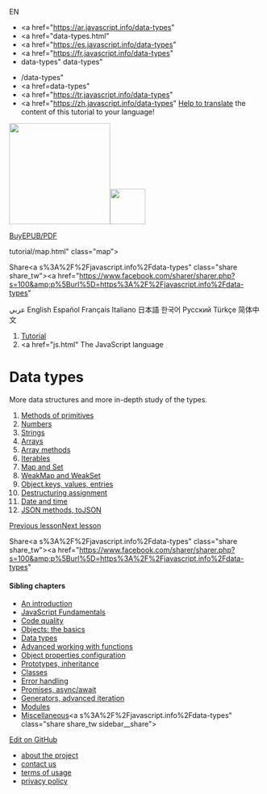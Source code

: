 EN

- <a href="https://ar.javascript.info/data-types"
- <a href="data-types.html"
- <a href="https://es.javascript.info/data-types"
- <a href="https://fr.javascript.info/data-types"
- data-types"
  data-types"

<!-- -->

- /data-types"
- <a href=data-types"
- <a href="https://tr.javascript.info/data-types"
- <a href="https://zh.javascript.info/data-types"
  [Help to translate](translate.html) the content of this tutorial to your language!

<a href="index.html" class="sitetoolbar__link sitetoolbar__link_logo"><img src="img/sitetoolbar__logo_en.svg" class="sitetoolbar__logo sitetoolbar__logo_normal" width="200" /><img src="img/sitetoolbar__logo_small_en.svg" class="sitetoolbar__logo sitetoolbar__logo_small" width="70" /></a>

<a href="ebook.html" class="buy-book-button"><span class="buy-book-button__extra-text">Buy</span>EPUB/PDF</a>

tutorial/map.html" class="map">

<span class="share-icons__title">Share</span><a s%3A%2F%2Fjavascript.info%2Fdata-types" class="share share_tw"></a><a href="https://www.facebook.com/sharer/sharer.php?s=100&amp;p%5Burl%5D=https%3A%2F%2Fjavascript.info%2Fdata-types" </a>

عربي English Español Français Italiano 日本語 한국어 Русский Türkçe 简体中文

1.  <a href="index.html" class="breadcrumbs__link"><span class="breadcrumbs__hidden-text">Tutorial</span></a>
2.  <span id="breadcrumb-1"><a href="js.html" The JavaScript language</span></a></span>

# Data types

More data structures and more in-depth study of the types.

1.  <a href="primitives-methods.html" class="lessons-list__link">Methods of primitives</a>
2.  <a href="number.html" class="lessons-list__link">Numbers</a>
3.  <a href="string.html" class="lessons-list__link">Strings</a>
4.  <a href="array.html" class="lessons-list__link">Arrays</a>
5.  <a href="array-methods.html" class="lessons-list__link">Array methods</a>
6.  <a href="iterable.html" class="lessons-list__link">Iterables</a>
7.  <a href="map-set.html" class="lessons-list__link">Map and Set</a>
8.  <a href="weakmap-weakset.html" class="lessons-list__link">WeakMap and WeakSet</a>
9.  <a href="keys-values-entries.html" class="lessons-list__link">Object.keys, values, entries</a>
10. <a href="destructuring-assignment.html" class="lessons-list__link">Destructuring assignment</a>
11. <a href="date.html" class="lessons-list__link">Date and time</a>
12. <a href="json.html" class="lessons-list__link">JSON methods, toJSON</a>

<a href="object-toprimitive.html" class="page__nav page__nav_prev"><span class="page__nav-text"><span class="page__nav-text-shortcut"></span></span><span class="page__nav-text-alternate">Previous lesson</span></a><a href="primitives-methods.html" class="page__nav page__nav_next"><span class="page__nav-text"><span class="page__nav-text-shortcut"></span></span><span class="page__nav-text-alternate">Next lesson</span></a>

<span class="share-icons__title">Share</span><a s%3A%2F%2Fjavascript.info%2Fdata-types" class="share share_tw"></a><a href="https://www.facebook.com/sharer/sharer.php?s=100&amp;p%5Burl%5D=https%3A%2F%2Fjavascript.info%2Fdata-types" </a>

<a href="tutorial/map.html" class="map">

<a href="tutorial/map.html" class="map"></a>

#### Sibling chapters

- <a href="getting-started.html" class="sidebar__link">An introduction</a>
- <a href="first-steps.html" class="sidebar__link">JavaScript Fundamentals</a>
- <a href="code-quality.html" class="sidebar__link">Code quality</a>
- <a href="object-basics.html" class="sidebar__link">Objects: the basics</a>
- <a href="data-types.html" class="sidebar__link">Data types</a>
- <a href="advanced-functions.html" class="sidebar__link">Advanced working with functions</a>
- <a href="object-properties.html" class="sidebar__link">Object properties configuration</a>
- <a href="prototypes.html" class="sidebar__link">Prototypes, inheritance</a>
- <a href="classes.html" class="sidebar__link">Classes</a>
- <a href="error-handling.html" class="sidebar__link">Error handling</a>
- <a href="async.html" class="sidebar__link">Promises, async/await</a>
- <a href="generators-iterators.html" class="sidebar__link">Generators, advanced iteration</a>
- <a href="modules.html" class="sidebar__link">Modules</a>
- <a href="js-misc.html" class="sidebar__link">Miscellaneous</a><a s%3A%2F%2Fjavascript.info%2Fdata-types" class="share share_tw sidebar__share"></a><a href="https://www.facebook.com/sharer/sharer.php?s=100&amp;p%5Burl%5D=https%3A%2F%2Fjavascript.info%2Fdata-types" class="share share_fb sidebar__share"></a>

<a href="https://github.com/javascript-tutorial/en.javascript.info/blob/master/1-js/05-data-types" class="sidebar__link">Edit on GitHub</a>

- <a href="about.html" class="page-footer__link">about the project</a>
- <a href="about.html#contact-us" class="page-footer__link">contact us</a>
- <a href="terms.html" class="page-footer__link">terms of usage</a>
- <a href="privacy.html" class="page-footer__link">privacy policy</a>
